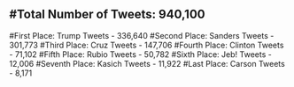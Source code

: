 #Total Number of Tweets: 940,100 
---
#First Place: Trump Tweets - 336,640
#Second Place: Sanders Tweets - 301,773
#Third Place: Cruz Tweets - 147,706
#Fourth Place: Clinton Tweets - 71,102
#Fifth Place: Rubio Tweets - 50,782
#Sixth Place: Jeb! Tweets - 12,006
#Seventh Place: Kasich Tweets - 11,922
#Last Place: Carson Tweets - 8,171
